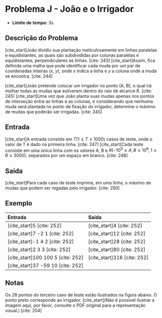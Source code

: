 # Problema J - João e o Irrigador

* **Limite de tempo:** 3s

## Descrição do Problema

[cite_start]João dividiu sua plantação meticulosamente em linhas paralelas e equidistantes, as quais são subdivididas por colunas paralelas e equidistantes, perpendiculares às linhas. [cite: 243] [cite_start]Assim, fica definida uma malha que pode identificar cada muda por um par de coordenadas inteiras ($x$, $y$), onde $x$ indica a linha e $y$ a coluna onde a muda se encontra. [cite: 244]

[cite_start]João pretende colocar um irrigador no ponto (A, B), o qual irá molhar todas as mudas que estiverem dentro do raio de alcance R. [cite: 245] [cite_start]Uma vez que João planta suas mudas apenas nos pontos de interseção entre as linhas e as colunas, e considerando que nenhuma muda será plantada no ponto de fixação do irrigador, determine o máximo de mudas que poderão ser irrigadas. [cite: 245]

## Entrada

[cite_start]A entrada consiste em $T (1 \le T \le 1000)$ casos de teste, onde o valor de T é dado na primeira linha. [cite: 247] [cite_start]Cada teste consiste em uma única linha com os valores A, B e $R (-10^9 \le A, B \le 10^9, 1 \le R \le 3000)$, separados por um espaço em branco. [cite: 248]

## Saída

[cite_start]Para cada caso de teste imprima, em uma linha, o máximo de mudas que podem ser regadas pelo irrigador. [cite: 250]

## Exemplo

| Entrada     | Saída |
| :---------- | :---- |
| [cite_start]5 [cite: 252]       | [cite_start]4 [cite: 252]   |
| [cite_start]7 -2 1 [cite: 252]  | [cite_start]12 [cite: 252]  |
| [cite_start]-1 4 2 [cite: 252]  | [cite_start]28 [cite: 252]  |
| [cite_start]2 3 3 [cite: 252]   | [cite_start]80 [cite: 252]  |
| [cite_start]100 100 5 [cite: 252]| [cite_start]316 [cite: 252] |
| [cite_start]37 -59 10 [cite: 252]|       |

## Notas

Os 28 pontos do terceiro caso de teste estão ilustrados na figura abaixo. O ponto preto corresponde ao irrigador. [cite_start](Não é possível ilustrar a imagem aqui, por favor, consulte o PDF original para a representação visual.) [cite: 254]